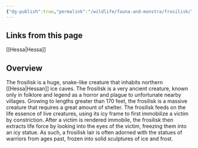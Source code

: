 ```yaml
---
{"dg-publish":true,"permalink":"/wildlife/fauna-and-monstra/frosilisk/"}
---
```


## Links from this page
[[Hessa\|Hessa]]
## Overview
The frosilisk is a huge, snake-like creature that inhabits northern [[Hessa\|Hessan]] ice caves. The frosilisk is a very ancient creature, known only in folklore and legend as a horror and plague to unfortunate nearby villages. Growing to lengths greater than 170 feet, the frosilisk is a massive creature that requires a great amount of shelter. The frosilisk feeds on the life essence of live creatures, using its icy frame to first immobilize a victim by constriction. After a victim is rendered immobile, the frosilisk then extracts life force by looking into the eyes of the victim, freezing them into an icy statue. As such, a frosilisk lair is often adorned with the statues of warriors from ages past, frozen into solid sculptures of ice and frost.